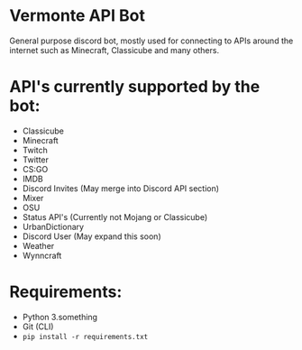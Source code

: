 # Vermonte API Bot

General purpose discord bot, mostly used for connecting to APIs around the internet such as Minecraft, Classicube and many others.

# API's currently supported by the bot:
* Classicube
* Minecraft
* Twitch
* Twitter
* CS:GO            
* IMDB            
* Discord Invites (May merge into Discord API section)      
* Mixer           
* OSU             
* Status API's (Currently not Mojang or Classicube)      
* UrbanDictionary 
* Discord User (May expand this soon)            
* Weather         
* Wynncraft       

# Requirements:
* Python 3.something
* Git (CLI)
* `pip install -r requirements.txt`
